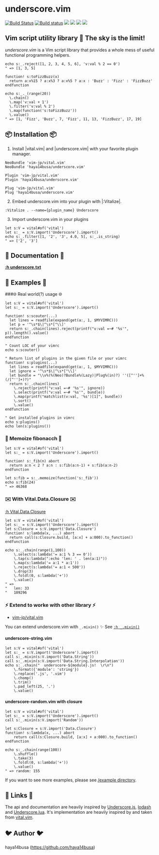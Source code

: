 underscore.vim
==============

[![Build Status](https://travis-ci.org/haya14busa/underscore.vim.svg?branch=master)](https://travis-ci.org/haya14busa/underscore.vim)
[![Build status](https://ci.appveyor.com/api/projects/status/ks6gtsu46c1djoo6/branch/master)](https://ci.appveyor.com/project/haya14busa/underscore-vim/branch/master)
[![](http://img.shields.io/github/tag/haya14busa/underscore.vim.svg)](https://github.com/haya14busa/underscore.vim/releases)
[![](http://img.shields.io/github/issues/haya14busa/underscore.vim.svg)](https://github.com/haya14busa/underscore.vim/issues)
[![](http://img.shields.io/badge/license-MIT-blue.svg)](LICENSE)
[![](http://img.shields.io/badge/doc-%3Ah%20underscore.txt-red.svg)](doc/underscore.txt)

Vim script utility library :heartbeat: The sky is the limit!
------------------------------------------------------------

*underscore.vim* is a Vim script library that provides a whole mess of useful functional programming helpers.

```.vim
echo s:_.reject([1, 2, 3, 4, 5, 6], 'v:val % 2 == 0')
" => [1, 3, 5]

function! s:toFizzBuzz(x)
  return a:x%15 ? a:x%3 ? a:x%5 ? a:x : 'Buzz' : 'Fizz' : 'FizzBuzz'
endfunction

echo s:_._(range(20))
  \.chain()
  \.map('v:val + 1')
  \.filter('v:val % 2')
  \.map(function('s:toFizzBuzz'))
  \.value()
" => [1, 'Fizz', 'Buzz', 7, 'Fizz', 11, 13, 'FizzBuzz', 17, 19]
```

:package: Installation :package:
--------------------------------

1) Install |vital.vim| and |underscore.vim| with your favorite plugin manager.

```vim
NeoBundle 'vim-jp/vital.vim'
NeoBundle 'haya14busa/underscore.vim'

Plugin 'vim-jp/vital.vim'
Plugin 'haya14busa/underscore.vim'

Plug 'vim-jp/vital.vim'
Plug 'haya14busa/underscore.vim'
```

2) Embed underscore.vim into your plugin with |:Vitalize|.

```vim
:Vitalize . --name={plugin_name} Underscore
```

3) Import underscore.vim in your plugins

```vim
let s:V = vital#of('vital')
let s:_ = s:V.import('Underscore').import()
echo s:_.filter([1, '2', '3', 4.0, 5], s:_.is_string)
" => ['2', '3']
```

:orange_book: Documentation :orange_book:
-----------------------------------------

[**:h underscore.txt**](./doc/underscore.txt)

:tada: Examples :tada:
----------------------

###:globe_with_meridians: Real world(?) usage :globe_with_meridians:

```vim
let s:V = vital#of('vital')
let s:_ = s:V.import('Underscore').import()

function! s:scouter(...)
  let lines = readfile(expand(get(a:, 1, $MYVIMRC)))
  let p = '^\s*$\|^\s*["\\]'
  return s:_.chain(lines).reject(printf("v:val =~# '%s'", p)).length().value()
endfunction

" Count LOC of your vimrc
echo s:scouter()

" Return list of plugins in the given file or your vimrc
function! s:plugins(...)
  let lines = readfile(expand(get(a:, 1, $MYVIMRC)))
  let ignore = '^\s*$\|^\s*["\\]'
  let bundle = "\\v%(%(Neo)?Bundle%(Lazy)|Plug%(in)?) ''([^'']+%(/[^'']+)?)"
  return s:_.chain(lines)
    \.reject(printf("v:val =~# '%s'", ignore))
    \.select(printf("v:val =~# '%s'", bundle))
    \.map(printf("matchlist(v:val, '%s')[1]", bundle))
    \.sort()
    \.value()
endfunction

" Get installed plugins in vimrc
echo s:plugins()
echo len(s:plugins())
```

### :memo: Memoize fibonacch :memo:

```vim
let s:V = vital#of('vital')
let s:_ = s:V.import('Underscore').import()

function! s:_fib(n) abort
  return a:n < 2 ? a:n : s:fib(a:n-1) + s:fib(a:n-2)
endfunction

let s:fib = s:_.memoize(function('s:_fib'))
echo s:fib(24)
" => 46368
```

### :envelope: With Vital.Data.Closure :envelope:
[:h Vital.Data.Closure](https://github.com/vim-jp/vital.vim/blob/master/doc/vital-data-closure.txt)

```vim
let s:V = vital#of('vital')
let s:_ = s:V.import('Underscore').import()
let s:Closure = s:V.import('Data.Closure')
function! s:lambda(x, ...) abort
  return call(s:Closure.build, [a:x] + a:000).to_function()
endfunction

echo s:_.chain(range(1,100))
    \.select(s:lambda('= a:1 % 3 == 0'))
    \.tap(s:lambda(":echo 'len: ' . len(a:1)"))
    \.map(s:lambda('= a:1 * a:1'))
    \.reject(s:lambda('= a:1 < 500'))
    \.drop(3)
    \.foldl(0, s:lambda('+'))
    \.value()
" =>
"   len: 33
"   109296
```

### :zap: Extend to worke with other library :zap:
- [vim-jp/vital.vim](https://github.com/vim-jp/vital.vim)

You can extend underscore.vim with `_.mixin()` :sparkles:
See [`:h _.mixin()`](doc/underscore.txt)

#### underscore-string.vim

```vim
let s:V = vital#of('vital')
let s:_ = s:V.import('Underscore').import()
call s:_.mixin(s:V.import('Data.String'))
call s:_.mixin(s:V.import('Data.String.Interpolation'))
echo s:_.chain("  underscore-${module}.js!  \r\n")
    \.format({'module': 'string'})
    \.replace('.js', '.vim')
    \.chomp()
    \.trim()
    \.pad_left(25, '.')
    \.value()
```

#### underscore-random.vim with closure

```vim
let s:V = vital#of('vital')
let s:_ = s:V.import('Underscore').import()
call s:_.mixin(s:V.import('Random'))

let s:Closure = s:V.import('Data.Closure')
function! s:lambda(x, ...) abort
    return call(s:Closure.build, [a:x] + a:000).to_function()
endfunction

echo s:_.chain(range(100))
    \.shuffle()
    \.take(3)
    \.foldl(0, s:lambda('+'))
    \.value()
" => random: 155
```

If you want to see more examples, please see [/example directory](./example).

:link: Links :link:
-------------------
The api and documentation are heavily inspired by [Underscore.js],
[lodash] and [Underscore.lua]. It's implementation are heavily
inspired by and taken from [vital.vim].

[Underscore.js]: http://underscorejs.org/
[lodash]: https://github.com/lodash/lodash
[Underscore.lua]: http://mirven.github.io/underscore.lua/
[vital.vim]: https://github.com/vim-jp/vital.vim

:bird: Author :bird:
--------------------
haya14busa (https://github.com/haya14busa)
